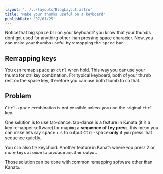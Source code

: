 ```yaml
---
layout: "../../layouts/BlogLayout.astro"
title: "Make your thumbs useful on a keyboard"
publishDate: "07/01/25"
---
```


Notice that big <kbd>space</kbd> bar on your keyboard? you know that your thumbs dont get used for anything other than pressing space character. Now, you can make your thumbs useful by remapping the <kbd>space</kbd> bar.

## Remapping keys

You can remap <kbd>space</kbd> as <kbd>ctrl</kbd> when hold. This way you can use your thumb for ctrl key combination. For typical keyboard, both of your thumb rest on the space key, therefore you can use both thumb to do that.

## Problem

<kbd>Ctrl</kbd>-<kbd>space</kbd> combination is not possible unless you use the original <kbd>ctrl</kbd> key.

One solution is to use tap-dance. tap-dance is a feature in Kanata (it is a key remapper software) for maping a **sequence of key press**, this mean you can make lets say <kbd>space</kbd> + <kbd>s</kbd> to output <kbd>Ctrl</kbd>-<kbd>space</kbd> **only** if you press that sequence quickly.

You can also try keychord. Another feature in Kanata where you press 2 or more keys at once to produce another output.

Those solution can be done with common remapping software other than Kanata.
